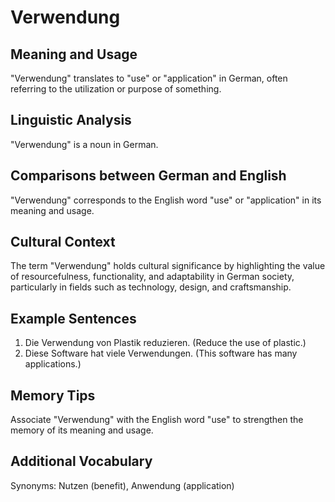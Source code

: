 # Verwendung
## Meaning and Usage
"Verwendung" translates to "use" or "application" in German, often referring to the utilization or purpose of something.

## Linguistic Analysis
"Verwendung" is a noun in German.

## Comparisons between German and English
"Verwendung" corresponds to the English word "use" or "application" in its meaning and usage.

## Cultural Context
The term "Verwendung" holds cultural significance by highlighting the value of resourcefulness, functionality, and adaptability in German society, particularly in fields such as technology, design, and craftsmanship.

## Example Sentences
1. Die Verwendung von Plastik reduzieren. (Reduce the use of plastic.)
2. Diese Software hat viele Verwendungen. (This software has many applications.)

## Memory Tips
Associate "Verwendung" with the English word "use" to strengthen the memory of its meaning and usage.

## Additional Vocabulary
Synonyms: Nutzen (benefit), Anwendung (application)